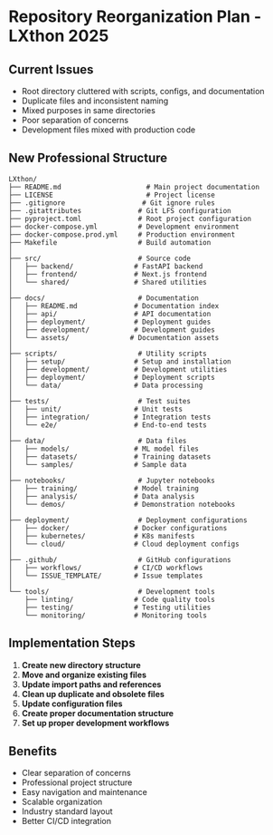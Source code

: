 # Repository Reorganization Plan - LXthon 2025

## Current Issues
- Root directory cluttered with scripts, configs, and documentation
- Duplicate files and inconsistent naming
- Mixed purposes in same directories
- Poor separation of concerns
- Development files mixed with production code

## New Professional Structure

```
LXthon/
├── README.md                     # Main project documentation
├── LICENSE                       # Project license
├── .gitignore                   # Git ignore rules
├── .gitattributes              # Git LFS configuration
├── pyproject.toml              # Root project configuration
├── docker-compose.yml          # Development environment
├── docker-compose.prod.yml     # Production environment
├── Makefile                    # Build automation
│
├── src/                        # Source code
│   ├── backend/               # FastAPI backend
│   ├── frontend/              # Next.js frontend
│   └── shared/                # Shared utilities
│
├── docs/                       # Documentation
│   ├── README.md              # Documentation index
│   ├── api/                   # API documentation
│   ├── deployment/            # Deployment guides
│   ├── development/           # Development guides
│   └── assets/               # Documentation assets
│
├── scripts/                    # Utility scripts
│   ├── setup/                 # Setup and installation
│   ├── development/           # Development utilities
│   ├── deployment/            # Deployment scripts
│   └── data/                  # Data processing
│
├── tests/                      # Test suites
│   ├── unit/                  # Unit tests
│   ├── integration/           # Integration tests
│   └── e2e/                   # End-to-end tests
│
├── data/                       # Data files
│   ├── models/                # ML model files
│   ├── datasets/              # Training datasets
│   └── samples/               # Sample data
│
├── notebooks/                  # Jupyter notebooks
│   ├── training/              # Model training
│   ├── analysis/              # Data analysis
│   └── demos/                 # Demonstration notebooks
│
├── deployment/                 # Deployment configurations
│   ├── docker/                # Docker configurations
│   ├── kubernetes/            # K8s manifests
│   └── cloud/                 # Cloud deployment configs
│
├── .github/                    # GitHub configurations
│   ├── workflows/             # CI/CD workflows
│   └── ISSUE_TEMPLATE/        # Issue templates
│
└── tools/                      # Development tools
    ├── linting/               # Code quality tools
    ├── testing/               # Testing utilities
    └── monitoring/            # Monitoring tools
```

## Implementation Steps

1. **Create new directory structure**
2. **Move and organize existing files**
3. **Update import paths and references**
4. **Clean up duplicate and obsolete files**
5. **Update configuration files**
6. **Create proper documentation structure**
7. **Set up proper development workflows**

## Benefits

- Clear separation of concerns
- Professional project structure
- Easy navigation and maintenance
- Scalable organization
- Industry standard layout
- Better CI/CD integration
